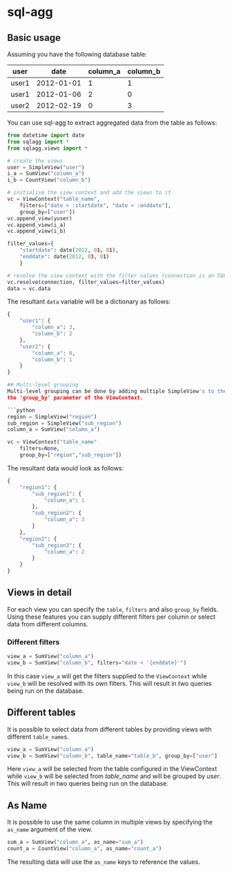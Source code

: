 # sql-agg

## Basic usage
Assuming you have the following database table:

| user  |    date    | column_a    | column_b    |
|-------|------------|-------------|-------------|
| user1 | 2012-01-01 |      1      |      1      |
| user1 | 2012-01-06 |      2      |      0      |
| user2 | 2012-02-19 |      0      |      3      |

You can use sql-agg to extract aggregated data from the table as follows:

```python
from datetime import date
from sqlagg import *
from sqlagg.views import *

# create the views
user = SimpleView("user")
i_a = SumView("column_a")
i_b = CountView("column_b")

# initialise the view context and add the views to it
vc = ViewContext("table_name",
    filters=["date > :startdate", "date < :enddate"],
    group_by=["user"])
vc.append_view(yuser)
vc.append_view(i_a)
vc.append_view(i_b)

filter_values={
    "startdate": date(2012, 01, 01),
    "enddate": date(2012, 03, 01)
    }

# resolve the view context with the filter values (connection is an SQLAlchemy connection)
vc.resolve(connection, filter_values=filter_values)
data = vc.data
```

The resultant `data` variable will be a dictionary as follows:
```python
{
    "user1": {
        "column_a": 3,
        "column_b": 2
    },
    "user2": {
        "column_a": 0,
        "column_b": 1
    }
}

## Multi-level grouping
Multi-level grouping can be done by adding multiple SimpleView's to the ViewContext as well as multiple column names in
the 'group_by' parameter of the ViewContext.

```python
region = SimpleView("region")
sub_region = SimpleView("sub_region")
column_a = SumView("column_a")

vc = ViewContext("table_name"
    filters=None,
    group_by=["region","sub_region"])
```

The resultant data would look as follows:
```python
{
    "region1": {
        "sub_region1": {
            "column_a": 1
        },
        "sub_region2": {
            "column_a": 3
        }
    },
    "region2": {
        "sub_region3": {
            "column_a": 2
        }
    }
}
```

## Views in detail
For each view you can specify the `table`, `filters` and also `group_by` fields. Using these features you can supply
different filters per column or select data from different columns.

### Different filters
```python
view_a = SumView("column_a")
view_b = SumView("column_b", filters="date < '{enddate}'")
```

In this case `view_a` will get the filters supplied to the `ViewContext` while `view_b` will be resolved with its own
filters. This will result in two queries being run on the database.

## Different tables
It is possible to select data from different tables by providing views with different `table_name`s.

```python
view_a = SumView("column_a")
view_b = SumView("column_b", table_name="table_b", group_by=["user"]
```

Here `view_a` will be selected from the table configured in the ViewContext while `view_b` will be selected from
*table_name* and will be grouped by *user*. This will result in two queries being run on the database.

## As Name
It is possible to use the same column in multiple views by specifying the `as_name` argument of the view.

```python
sum_a = SumView("column_a", as_name="sum_a")
count_a = CountView("column_a", as_name="count_a")
```

The resulting data will use the `as_name` keys to reference the values.



